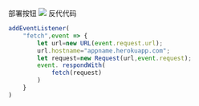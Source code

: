 ﻿部署按钮
[![](https://www.herokucdn.com/deploy/button.png)](https://heroku.com/deploy?template=https://github.com/fvshiuew/dgbdghn.git)
反代代码
```js
addEventListener(
    "fetch",event => {
        let url=new URL(event.request.url);
        url.hostname="appname.herokuapp.com";
        let request=new Request(url,event.request);
        event. respondWith(
            fetch(request)
        )
    }
)
```
